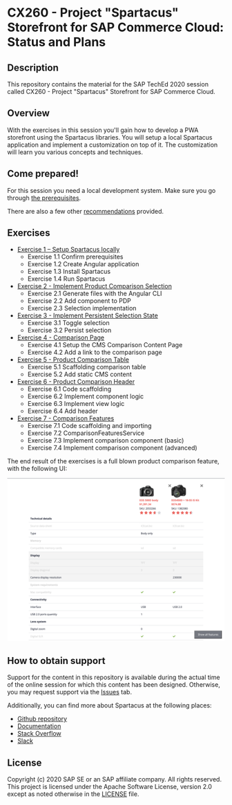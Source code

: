 # CX260 - Project "Spartacus" Storefront for SAP Commerce Cloud: Status and Plans

## Description

This repository contains the material for the SAP TechEd 2020 session called CX260 - Project "Spartacus" Storefront for SAP Commerce Cloud.

## Overview

With the exercises in this session you'll gain how to develop a PWA storefront using the Spartacus libraries. You will setup a local Spartacus application and implement a customization on top of it. The customization will learn you various concepts and techniques.

## Come prepared!

For this session you need a local development system. Make sure you go through [the prerequisites](./prerequisites.md).

There are also a few other [recommendations](./prerequisites.md#recommendations) provided.

## Exercises

- [Exercise 1 – Setup Spartacus locally](exercises/exercise-1/README.md)
  - Exercise 1.1 Confirm prerequisites
  - Exercise 1.2 Create Angular application
  - Exercise 1.3 Install Spartacus
  - Exercise 1.4 Run Spartacus
- [Exercise 2 - Implement Product Comparison Selection](exercises/exercise-2/README.md)
  - Exercise 2.1 Generate files with the Angular CLI
  - Exercise 2.2 Add component to PDP
  - Exercise 2.3 Selection implementation
- [Exercise 3 - Implement Persistent Selection State](exercises/exercise-3/README.md)
  - Exercise 3.1 Toggle selection
  - Exercise 3.2 Persist selection
- [Exercise 4 - Comparison Page](exercises/exercise-4/README.md)
  - Exercise 4.1 Setup the CMS Comparison Content Page
  - Exercise 4.2 Add a link to the comparison page
- [Exercise 5 - Product Comparison Table](exercises/exercise-5/README.md)
  - Exercise 5.1 Scaffolding comparison table
  - Exercise 5.2 Add static CMS content
- [Exercise 6 - Product Comparison Header](exercises/exercise-6/README.md)
  - Exercise 6.1 Code scaffolding
  - Exercise 6.2 Implement component logic
  - Exercise 6.3 Implement view logic
  - Exercise 6.4 Add header
- [Exercise 7 - Comparison Features](exercises/exercise-7/README.md)
  - Exercise 7.1 Code scaffolding and importing
  - Exercise 7.2 ComparisonFeaturesService
  - Exercise 7.3 Implement comparison component (basic)
  - Exercise 7.4 Implement comparison component (advanced)

The end result of the exercises is a full blown product comparison feature, with the following UI:

![](./exercises/exercise-7/images/comparison-component-final.png)

## How to obtain support

Support for the content in this repository is available during the actual time of the online session for which this content has been designed. Otherwise, you may request support via the [Issues](../../issues) tab.

Additionally, you can find more about Spartacus at the following places:

- [Github repository](https://github.com/SAP/spartacus/)
- [Documentation](https://sap.github.io/spartacus-docs/)
- [Stack Overflow](https://stackoverflow.com/questions/tagged/spartacus-storefront)
- [Slack](https://join.slack.com/t/spartacus-storefront/shared_invite/zt-jekftqo0-HP6xt6IF~ffVB2cGG66fcQ)

## License

Copyright (c) 2020 SAP SE or an SAP affiliate company. All rights reserved. This project is licensed under the Apache Software License, version 2.0 except as noted otherwise in the [LICENSE](LICENSES/Apache-2.0.txt) file.
